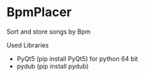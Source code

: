 # BpmPlacer
Sort and store songs by Bpm

Used Libraries
- PyQt5 (pip install PyQt5) for python 64 bit
- pydub (pip install pydub)
